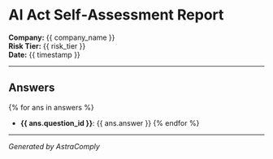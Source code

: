 # AI Act Self‑Assessment Report

**Company:** {{ company_name }}  
**Risk Tier:** {{ risk_tier }}  
**Date:** {{ timestamp }}

---

## Answers

{% for ans in answers %}
- **{{ ans.question_id }}**: {{ ans.answer }}
{% endfor %}

---

*Generated by AstraComply*
